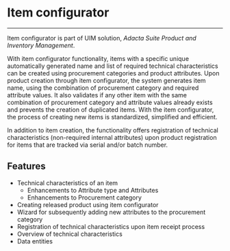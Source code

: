 # Item configurator 
---
Item configurator is part of UIM solution, _Adacta Suite Product and Inventory Management_. 

With item configurator functionality, items with a specific unique automatically generated name and list of required technical characteristics can be created using procurement categories and product attributes. Upon product creation through item configurator, the system generates item name, using the combination of procurement category and required attribute values. It also validates if any other item with the same combination of procurement category and attribute values already exists and prevents the creation of duplicated items. With the item configurator, the process of creating new items is standardized, simplified and efficient. 

In addition to item creation, the functionality offers registration of technical characteristics (non-required internal attributes) upon product registration for items that are tracked via serial and/or batch number. 

## Features
- Technical characteristics of an item
  - Enhancements to Attribute type and Attributes
  - Enhancements to Procurement category
- Creating released product using item configurator
- Wizard for subsequently adding new attributes to the procurement category
- Registration of technical characteristics upon item receipt process 
- Overview of technical characteristics
- Data entities 

